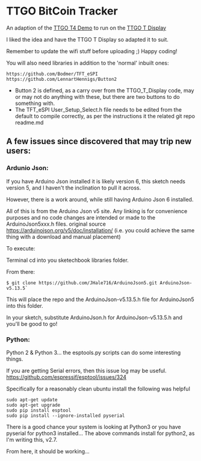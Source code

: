 # TTGO BitCoin Tracker

An adaption of the [TTGO T4 Demo](https://github.com/LilyGO/TTGO-T4-DEMO)
to run on the [TTGO T Display](https://github.com/Xinyuan-LilyGO/TTGO-T-Display)

  I liked the idea and have the TTGO T Display so adapted it to suit.

  Remember to update the wifi stuff before uploading ;) Happy coding!
  
  You will also need libraries in addition to the 'normal' inbuilt ones:
  ```
  https://github.com/Bodmer/TFT_eSPI
  https://github.com/LennartHennigs/Button2
  ```
- Button 2 is defined, as a carry over from the TTGO_T_Display code, may or may not do anything with these, but there are two buttons to do something with.  
- The TFT_eSPI User_Setup_Select.h file needs to be edited from the default to compile correctly, as per the instructions it the related git repo readme.md

## A few issues since discovered that may trip new users:

### Ardunio Json:

If you have Arduino Json installed it is likely version 6, this sketch needs version 5, and I haven't the inclination to pull it across. 

However, there is a work around, while still having Arduino Json 6 installed.

All of this is from the Arduino Json v5 site. Any linking is for convenience purposes and no code changes are intended or made to the ArduinoJson5xxx.h files. original source https://arduinojson.org/v5/doc/installation/ (i.e. you could achieve the same thing with a download and manual placement)

To execute:

Terminal
cd into you sketechbook libraries folder.

From there:
```
$ git clone https://github.com/JHale716/ArduinoJson5.git ArduinoJson-v5.13.5`
```
This will place the repo and the ArduinoJson-v5.13.5.h file for ArduinoJson5 into this folder.

In your sketch, substitute ArduinoJson.h for ArduinoJson-v5.13.5.h and you'll be good to go!

### Python:

Python 2 & Python 3... the esptools.py scripts can do some interesting things.

If you are getting Serial errors, then this issue log may be useful. https://github.com/espressif/esptool/issues/324

Specifically for a reasonably clean ubuntu install the following was helpful

```
sudo apt-get update
sudo apt-get upgrade
sudo pip install esptool
sudo pip install --ignore-installed pyserial
```

There is a good chance your system is looking at Python3 or you have pyserial for python3 installed...
The above commands install for python2, as I'm writing this, v2.7.

From here, it should be working...
